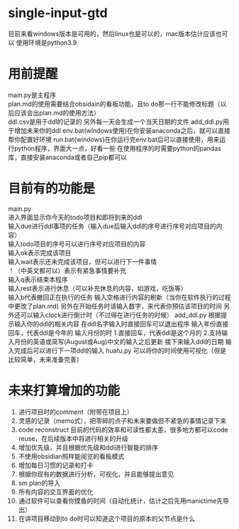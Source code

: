 # single-input-gtd

目前来看windows版本是可用的，然后linux也是可以的，mac版本估计应该也可以
使用环境是python3.9

# 用前提醒

main.py是主程序  
plan.md的使用需要结合obsidain的看板功能，且to do那一行不能修改标题（以后应该会出plan.md的使用方法）  
ddl.csv是用于ddl的记录的 
另外每一天会生成一个当天日期的文件
add_ddl.py用于增加未来你的ddl
env.bat(windows使用)在你安装anaconda之后，就可以直接帮你配置好环境
run.bat(windows)在你运行完env.bat后可以直接使用，用来运行python程序，界面大一点，好看一些
在使用程序的时需要python的pandas库，直接安装anaconda或者自己pip都可以

# 目前有的功能是

main.py  
进入界面显示你今天的todo项目和即将到来的ddl  
输入due进行ddl事项的任务（输入due后输入ddl的序号进行序号对应项目的内容）  
输入todo项目的序号可以进行序号对应项目的内容  
输入ok表示完成该项目  
输入wait表示还未完成该项目，但可以进行下一件事情  
！（中英文都可以）表示有紧急事情要补充  
输入q表示结束本程序  
输入rest表示进行休息（可以补充休息的内容，如游戏，吃饭等）  
输入b代表撤回正在执行的任务
输入空格进行内容的刷新（当你在软件执行的过程中更改了plan.md)
另外在开始任务时请输入数字，来代表你预估该项目的时间
另外还可以输入clock进行倒计时（不过得在进行任务的时候）
add_ddl.py
根据提示输入你的ddl的相关内容 
在ddl名字输入时直接回车可以退出程序 
输入年份直接回车，代表ddl是今年的 
输入月份的时 
1.直接回车，代表ddl是这个月的 
2.支持输入月份的英语或简写(August或Aug)中文的输入之后更新 
接下来输入ddl的日期 
输入完成后可以进行下一项ddl的输入 
huatu.py
可以将你的时间使用可视化（但是比较简单，未来准备完善）

# 未来打算增加的功能

1. 进行项目时的comment（附带在项目上） 
2. 灵感的记录（memo式），把零碎的点子和未来要做但不紧急的事情记录下来 
3. code reconstruct 目前的代码的效率和可读性都太差，很多地方都可以code reuse，在后续版本中将进行相关的升级 
4. 增加优先级，并且根据优先级和ddl进行智能的排序
5. 不使用obsidian照样能阅览的看板模式 
6. 增加每日习惯的记录和打卡 
7. 根据你现有的数据进行分析，可视化，并且能够提出意见 
8. sm plan的导入
9. 所有内容的交互界面的优化
10. 通过软件可以查看你摸鱼的时间（自动化统计，估计之后先用manictime先导出）
11. 在讲项目移动到to do时可以知道这个项目的原本的父节点是什么
